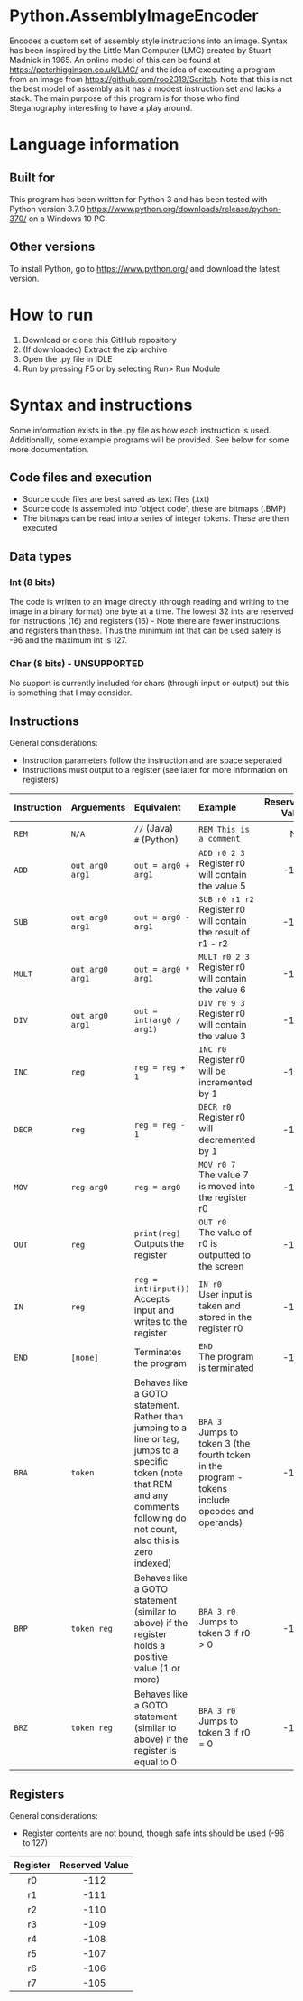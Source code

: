 # Python.AssemblyImageEncoder
Encodes a custom set of assembly style instructions into an image.
Syntax has been inspired by the Little Man Computer (LMC) created by Stuart 
Madnick in 1965. An online model of this can be found at 
https://peterhigginson.co.uk/LMC/ and the idea of executing a program from 
an image from https://github.com/roo2319/Scritch. Note that this is not 
the best model of assembly as it has a modest instruction 
set and lacks a stack. The main purpose of this program is for those who 
find Steganography interesting to have a play around.

# Language information 
## Built for
This program has been written for Python 3 and has been tested with 
Python version 3.7.0 https://www.python.org/downloads/release/python-370/ 
on a Windows 10 PC. 
## Other versions
To install Python, go to https://www.python.org/ and download the latest 
version. 
# How to run
1. Download or clone this GitHub repository 
2. (If downloaded) Extract the zip archive
3. Open the .py file in IDLE
4. Run by pressing F5 or by selecting Run> Run Module

# Syntax and instructions
Some information exists in the .py file as how each instruction is used. 
Additionally, some example programs will be provided. See below for some more 
documentation.

## Code files and execution
- Source code files are best saved as text files (.txt) 
- Source code is assembled into 'object code', these are bitmaps (.BMP)
- The bitmaps can be read into a series of integer tokens. These are then 
executed 

## Data types
### Int (8 bits)
The code is written to an image directly (through reading and writing to the 
image in a binary format) one byte at a time. The lowest 32 ints are reserved 
for instructions (16) and registers (16) - Note there are fewer instructions and 
registers than these. Thus the minimum int that can be used safely is -96 and 
the maximum int is 127.
### Char (8 bits) - UNSUPPORTED
No support is currently included for chars (through input or output) but this is 
something that I may consider. 

## Instructions
General considerations:
- Instruction parameters follow the instruction and are space seperated
- Instructions must output to a register (see later for more information on 
registers)

|Instruction |Arguements |Equivalent |Example |Reserved Value |
|:-|:-|:-|:-|-:|
|```REM``` |```N/A```|```//``` (Java) <br>```#``` (Python)|```REM This is a comment```|N/A|
|```ADD``` |```out arg0 arg1```|```out = arg0 + arg1```|```ADD r0 2 3``` <br>Register r0 will contain the value 5|-128|
|```SUB``` |```out arg0 arg1```|```out = arg0 - arg1```|```SUB r0 r1 r2``` <br>Register r0 will contain the result of r1 - r2|-127|
|```MULT``` |```out arg0 arg1```|```out = arg0 * arg1```|```MULT r0 2 3``` <br>Register r0 will contain the value 6|-126|
|```DIV``` |```out arg0 arg1```|```out = int(arg0 / arg1)```|```DIV r0 9 3``` <br>Register r0 will contain the value 3|-125|
|```INC``` |```reg```|```reg = reg + 1```|```INC r0``` <br>Register r0 will be incremented by 1|-124|
|```DECR``` |```reg```|```reg = reg - 1```|```DECR r0``` <br>Register r0 will decremented by 1|-123|
|```MOV``` |```reg arg0```|```reg = arg0```|```MOV r0 7``` <br>The value 7 is moved into the register r0|-122|
|```OUT``` |```reg```|```print(reg)```<br>Outputs the register|```OUT r0``` <br>The value of r0 is outputted to the screen|-121|
|```IN``` |```reg```|```reg = int(input())```<br>Accepts input and writes to the register |```IN r0``` <br>User input is taken and stored in the register r0|-120|
|```END``` |```[none]```|Terminates the program|```END``` <br>The program is terminated|-119|
|```BRA``` |```token```|Behaves like a GOTO statement. Rather than jumping to a line or tag, jumps to a specific token (note that REM and any comments following do not count, also this is zero indexed)|```BRA 3``` <br>Jumps to token 3 (the fourth token in the program - tokens include opcodes and operands)|-118|
|```BRP``` |```token reg```|Behaves like a GOTO statement (similar to above) if the register holds a positive value (1 or more)|```BRA 3 r0``` <br>Jumps to token 3 if r0 > 0|-117|
|```BRZ``` |```token reg```|Behaves like a GOTO statement (similar to above) if the register is equal to 0|```BRA 3 r0``` <br>Jumps to token 3 if r0 = 0|-116|


## Registers 
General considerations:
- Register contents are not bound, though safe ints should be used (-96 to 127)

|Register |Reserved Value |
|:-:|:-:|
|r0|-112|
|r1|-111|
|r2|-110|
|r3|-109|
|r4|-108|
|r5|-107|
|r6|-106|
|r7|-105|
